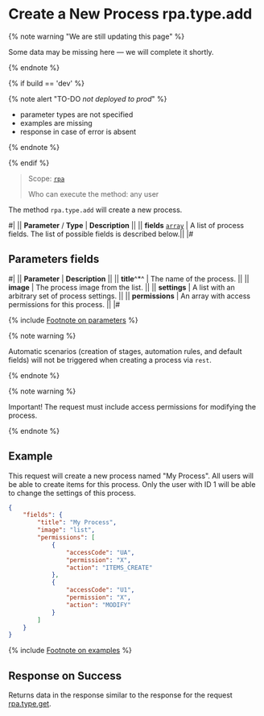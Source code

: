 # Create a New Process rpa.type.add

{% note warning "We are still updating this page" %}

Some data may be missing here — we will complete it shortly.

{% endnote %}

{% if build == 'dev' %}

{% note alert "TO-DO _not deployed to prod_" %}

- parameter types are not specified
- examples are missing
- response in case of error is absent

{% endnote %}

{% endif %}

> Scope: [`rpa`](../../../scopes/permissions.md)
>
> Who can execute the method: any user

The method `rpa.type.add` will create a new process.

#|
|| **Parameter** / **Type** | **Description** ||
|| **fields**
[`array`](../../../data-types.md) | A list of process fields. The list of possible fields is described below.||
|#

## Parameters fields

#|
|| **Parameter** | **Description** ||
|| **title**^*^ | The name of the process. ||
|| **image** | The process image from the list. ||
|| **settings** | A list with an arbitrary set of process settings. ||
|| **permissions** | An array with access permissions for this process. ||
|#

{% include [Footnote on parameters](../../../../_includes/required.md) %}

{% note warning %}

Automatic scenarios (creation of stages, automation rules, and default fields) will not be triggered when creating a process via `rest`.

{% endnote %}

{% note warning %}

Important! The request must include access permissions for modifying the process.

{% endnote %}

## Example

This request will create a new process named "My Process". All users will be able to create items for this process. Only the user with ID 1 will be able to change the settings of this process.

```json
{
    "fields": {
        "title": "My Process",
        "image": "list",
        "permissions": [
            {
                "accessCode": "UA",
                "permission": "X",
                "action": "ITEMS_CREATE"
            },
            {
                "accessCode": "U1",
                "permission": "X",
                "action": "MODIFY"
            }
        ]
    }
}
```

{% include [Footnote on examples](../../../../_includes/examples.md) %}

## Response on Success

 Returns data in the response similar to the response for the request [rpa.type.get](./rpa-type-get.md).